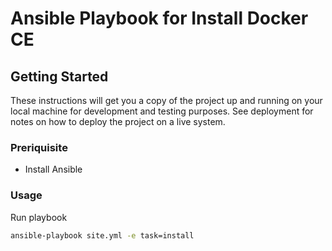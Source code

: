 # Ansible Playbook for Install Docker CE

## Getting Started

These instructions will get you a copy of the project up and running on your local machine for development and testing purposes.
See deployment for notes on how to deploy the project on a live system.

### Preriquisite

* Install Ansible

### Usage

Run playbook
```sh
ansible-playbook site.yml -e task=install
```
